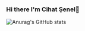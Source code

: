 ### Hi there I'm Cihat Şenel👋

![Anurag's GitHub stats](https://github-readme-stats.vercel.app/api?username=cihatsnl34&show_icons=true&theme=radical)

<!--
**cihatsnl34/cihatsnl34** is a ✨ _special_ ✨ repository because its `README.md` (this file) appears on your GitHub profile.

Here are some ideas to get you started:

- 🔭 I’m currently working on ...
- 🌱 I’m currently learning ...
- 👯 I’m looking to collaborate on ...
- 🤔 I’m looking for help with ...
- 💬 Ask me about ...
- 📫 How to reach me: ...
- 😄 Pronouns: ...
- ⚡ Fun fact: ...
-->
